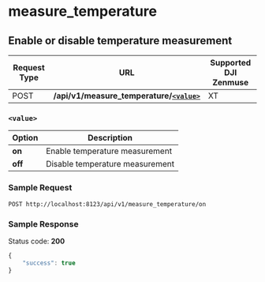 measure_temperature
===================

Enable or disable temperature measurement
-----------------------------------------

Request Type | URL | Supported DJI Zenmuse
-------------|-----|----------------------
POST | **/api/v1/measure_temperature/[`<value>`](#-value-)** | XT

### `<value>`

Option | Description
-------|------------
**on** | Enable temperature measurement
**off** | Disable temperature measurement

### Sample Request

```http
POST http://localhost:8123/api/v1/measure_temperature/on
```

### Sample Response

Status code: **200**

```javascript
{
    "success": true
}
```
